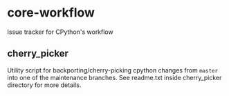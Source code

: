 # core-workflow
Issue tracker for CPython's workflow


## cherry_picker
Utility script for backporting/cherry-picking cpython changes from ``master``
into one of the maintenance branches.  See readme.txt inside cherry_picker
directory for more details.

